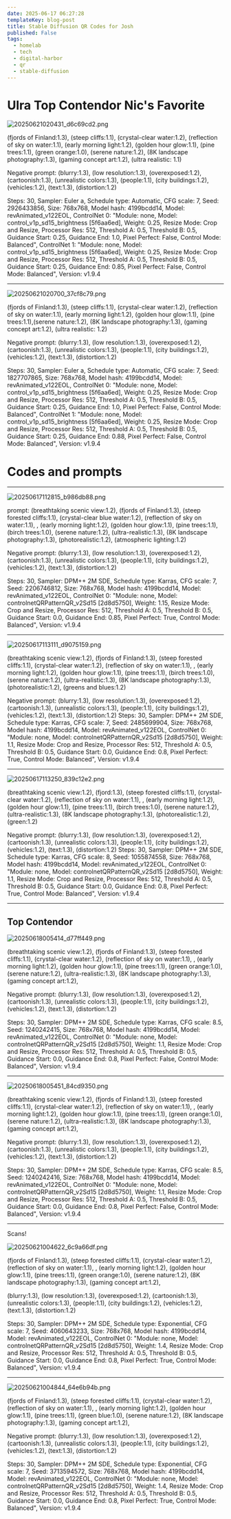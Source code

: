 ```yaml
---
date: 2025-06-17 06:27:28
templateKey: blog-post
title: Stable Diffusion QR Codes for Josh
published: False
tags:
  - homelab
  - tech
  - digital-harbor
  - qr
  - stable-diffusion
---
```


# Ulra Top Contendor Nic's Favorite

![20250621020431_d6c69cd2.png](https://cdn.statically.io/gh/pypeaday/images.pype.dev/main/blog-media/20250621020431_d6c69cd2.png)

(fjords of Finland:1.3), (steep cliffs:1.1), (crystal-clear water:1.2), (reflection of sky on water:1.1), (early morning light:1.2), (golden hour glow:1.1), (pine trees:1.1), (green orange:1.0), (serene nature:1.2), (8K landscape photography:1.3), (gaming concept art:1.2), (ultra realistic: 1.1)

Negative prompt: (blurry:1.3), (low resolution:1.3), (overexposed:1.2), (cartoonish:1.3), (unrealistic colors:1.3), (people:1.1), (city buildings:1.2), (vehicles:1.2), (text:1.3), (distortion:1.2)

Steps: 30, Sampler: Euler a, Schedule type: Automatic, CFG scale: 7, Seed: 2926433856, Size: 768x768, Model hash: 4199bcdd14, Model: revAnimated_v122EOL, ControlNet 0: "Module: none, Model: control_v1p_sd15_brightness [5f6aa6ed], Weight: 0.25, Resize Mode: Crop and Resize, Processor Res: 512, Threshold A: 0.5, Threshold B: 0.5, Guidance Start: 0.25, Guidance End: 1.0, Pixel Perfect: False, Control Mode: Balanced", ControlNet 1: "Module: none, Model: control_v1p_sd15_brightness [5f6aa6ed], Weight: 0.25, Resize Mode: Crop and Resize, Processor Res: 512, Threshold A: 0.5, Threshold B: 0.5, Guidance Start: 0.25, Guidance End: 0.85, Pixel Perfect: False, Control Mode: Balanced", Version: v1.9.4

---

![20250621020700_37cf8c79.png](https://cdn.statically.io/gh/pypeaday/images.pype.dev/main/blog-media/20250621020700_37cf8c79.png)

(fjords of Finland:1.3), (steep cliffs:1.1), (crystal-clear water:1.2), (reflection of sky on water:1.1), (early morning light:1.2), (golden hour glow:1.1), (pine trees:1.1),(serene nature:1.2), (8K landscape photography:1.3), (gaming concept art:1.2), (ultra realistic: 1.2)

Negative prompt: (blurry:1.3), (low resolution:1.3), (overexposed:1.2), (cartoonish:1.3), (unrealistic colors:1.3), (people:1.1), (city buildings:1.2), (vehicles:1.2), (text:1.3), (distortion:1.2)

Steps: 30, Sampler: Euler a, Schedule type: Automatic, CFG scale: 7, Seed: 1827707865, Size: 768x768, Model hash: 4199bcdd14, Model: revAnimated_v122EOL, ControlNet 0: "Module: none, Model: control_v1p_sd15_brightness [5f6aa6ed], Weight: 0.25, Resize Mode: Crop and Resize, Processor Res: 512, Threshold A: 0.5, Threshold B: 0.5, Guidance Start: 0.25, Guidance End: 1.0, Pixel Perfect: False, Control Mode: Balanced", ControlNet 1: "Module: none, Model: control_v1p_sd15_brightness [5f6aa6ed], Weight: 0.25, Resize Mode: Crop and Resize, Processor Res: 512, Threshold A: 0.5, Threshold B: 0.5, Guidance Start: 0.25, Guidance End: 0.88, Pixel Perfect: False, Control Mode: Balanced", Version: v1.9.4

# Codes and prompts

---

![20250617112815_b986db88.png](https://cdn.statically.io/gh/pypeaday/images.pype.dev/main/blog-media/20250617112815_b986db88.png)

prompt: (breathtaking scenic view:1.2), (fjords of Finland:1.3), (steep forested cliffs:1.1), (crystal-clear blue water:1.2), (reflection of sky on water:1.1), , (early morning light:1.2), (golden hour glow:1.1), (pine trees:1.1), (birch trees:1.0), (serene nature:1.2), (ultra-realistic:1.3), (8K landscape photography:1.3), (photorealistic:1.2), (atmospheric lighting:1.2)

Negative prompt: (blurry:1.3), (low resolution:1.3), (overexposed:1.2), (cartoonish:1.3), (unrealistic colors:1.3), (people:1.1), (city buildings:1.2), (vehicles:1.2), (text:1.3), (distortion:1.2)

Steps: 30, Sampler: DPM++ 2M SDE, Schedule type: Karras, CFG scale: 7, Seed: 2206746812, Size: 768x768, Model hash: 4199bcdd14, Model: revAnimated_v122EOL, ControlNet 0: "Module: none, Model: controlnetQRPatternQR_v2Sd15 [2d8d5750], Weight: 1.15, Resize Mode: Crop and Resize, Processor Res: 512, Threshold A: 0.5, Threshold B: 0.5, Guidance Start: 0.0, Guidance End: 0.85, Pixel Perfect: True, Control Mode: Balanced", Version: v1.9.4

---

![20250617113111_d9075159.png](https://cdn.statically.io/gh/pypeaday/images.pype.dev/main/blog-media/20250617113111_d9075159.png)

(breathtaking scenic view:1.2), (fjords of Finland:1.3), (steep forested cliffs:1.1), (crystal-clear water:1.2), (reflection of sky on water:1.1), , (early morning light:1.2), (golden hour glow:1.1), (pine trees:1.1), (birch trees:1.0), (serene nature:1.2), (ultra-realistic:1.3), (8K landscape photography:1.3), (photorealistic:1.2), (greens and blues:1.2)

Negative prompt: (blurry:1.3), (low resolution:1.3), (overexposed:1.2), (cartoonish:1.3), (unrealistic colors:1.3), (people:1.1), (city buildings:1.2), (vehicles:1.2), (text:1.3), (distortion:1.2)
Steps: 30, Sampler: DPM++ 2M SDE, Schedule type: Karras, CFG scale: 7, Seed: 2485699904, Size: 768x768, Model hash: 4199bcdd14, Model: revAnimated_v122EOL, ControlNet 0: "Module: none, Model: controlnetQRPatternQR_v2Sd15 [2d8d5750], Weight: 1.1, Resize Mode: Crop and Resize, Processor Res: 512, Threshold A: 0.5, Threshold B: 0.5, Guidance Start: 0.0, Guidance End: 0.8, Pixel Perfect: True, Control Mode: Balanced", Version: v1.9.4

---

![20250617113250_839c12e2.png](https://cdn.statically.io/gh/pypeaday/images.pype.dev/main/blog-media/20250617113250_839c12e2.png)

(breathtaking scenic view:1.2), (fjord:1.3), (steep forested cliffs:1.1), (crystal-clear water:1.2), (reflection of sky on water:1.1), , (early morning light:1.2), (golden hour glow:1.1), (pine trees:1.1), (birch trees:1.0), (serene nature:1.2), (ultra-realistic:1.3), (8K landscape photography:1.3), (photorealistic:1.2), (green:1.2)

Negative prompt: (blurry:1.3), (low resolution:1.3), (overexposed:1.2), (cartoonish:1.3), (unrealistic colors:1.3), (people:1.1), (city buildings:1.2), (vehicles:1.2), (text:1.3), (distortion:1.2)
Steps: 30, Sampler: DPM++ 2M SDE, Schedule type: Karras, CFG scale: 8, Seed: 1055874558, Size: 768x768, Model hash: 4199bcdd14, Model: revAnimated_v122EOL, ControlNet 0: "Module: none, Model: controlnetQRPatternQR_v2Sd15 [2d8d5750], Weight: 1.1, Resize Mode: Crop and Resize, Processor Res: 512, Threshold A: 0.5, Threshold B: 0.5, Guidance Start: 0.0, Guidance End: 0.8, Pixel Perfect: True, Control Mode: Balanced", Version: v1.9.4

---

## Top Contendor

![20250618005414_d77ff449.png](https://cdn.statically.io/gh/pypeaday/images.pype.dev/main/blog-media/20250618005414_d77ff449.png)

(breathtaking scenic view:1.2), (fjords of Finland:1.3), (steep forested cliffs:1.1), (crystal-clear water:1.2), (reflection of sky on water:1.1), , (early morning light:1.2), (golden hour glow:1.1), (pine trees:1.1), (green orange:1.0), (serene nature:1.2), (ultra-realistic:1.3), (8K landscape photography:1.3), (gaming concept art:1.2),

Negative prompt: (blurry:1.3), (low resolution:1.3), (overexposed:1.2), (cartoonish:1.3), (unrealistic colors:1.3), (people:1.1), (city buildings:1.2), (vehicles:1.2), (text:1.3), (distortion:1.2)

Steps: 30, Sampler: DPM++ 2M SDE, Schedule type: Karras, CFG scale: 8.5, Seed: 1240242415, Size: 768x768, Model hash: 4199bcdd14, Model: revAnimated_v122EOL, ControlNet 0: "Module: none, Model: controlnetQRPatternQR_v2Sd15 [2d8d5750], Weight: 1.1, Resize Mode: Crop and Resize, Processor Res: 512, Threshold A: 0.5, Threshold B: 0.5, Guidance Start: 0.0, Guidance End: 0.8, Pixel Perfect: False, Control Mode: Balanced", Version: v1.9.4

---

![20250618005451_84cd9350.png](https://cdn.statically.io/gh/pypeaday/images.pype.dev/main/blog-media/20250618005451_84cd9350.png)

(breathtaking scenic view:1.2), (fjords of Finland:1.3), (steep forested cliffs:1.1), (crystal-clear water:1.2), (reflection of sky on water:1.1), , (early morning light:1.2), (golden hour glow:1.1), (pine trees:1.1), (green orange:1.0), (serene nature:1.2), (ultra-realistic:1.3), (8K landscape photography:1.3), (gaming concept art:1.2),

Negative prompt: (blurry:1.3), (low resolution:1.3), (overexposed:1.2), (cartoonish:1.3), (unrealistic colors:1.3), (people:1.1), (city buildings:1.2), (vehicles:1.2), (text:1.3), (distortion:1.2)

Steps: 30, Sampler: DPM++ 2M SDE, Schedule type: Karras, CFG scale: 8.5, Seed: 1240242416, Size: 768x768, Model hash: 4199bcdd14, Model: revAnimated_v122EOL, ControlNet 0: "Module: none, Model: controlnetQRPatternQR_v2Sd15 [2d8d5750], Weight: 1.1, Resize Mode: Crop and Resize, Processor Res: 512, Threshold A: 0.5, Threshold B: 0.5, Guidance Start: 0.0, Guidance End: 0.8, Pixel Perfect: False, Control Mode: Balanced", Version: v1.9.4

---

Scans!

![20250621004622_6c9a66df.png](https://cdn.statically.io/gh/pypeaday/images.pype.dev/main/blog-media/20250621004622_6c9a66df.png)

(fjords of Finland:1.3), (steep forested cliffs:1.1), (crystal-clear water:1.2), (reflection of sky on water:1.1), , (early morning light:1.2), (golden hour glow:1.1), (pine trees:1.1), (green orange:1.0), (serene nature:1.2), (8K landscape photography:1.3), (gaming concept art:1.2),

(blurry:1.3), (low resolution:1.3), (overexposed:1.2), (cartoonish:1.3), (unrealistic colors:1.3), (people:1.1), (city buildings:1.2), (vehicles:1.2), (text:1.3), (distortion:1.2)

Steps: 30, Sampler: DPM++ 2M SDE, Schedule type: Exponential, CFG scale: 7, Seed: 4060643233, Size: 768x768, Model hash: 4199bcdd14, Model: revAnimated_v122EOL, ControlNet 0: "Module: none, Model: controlnetQRPatternQR_v2Sd15 [2d8d5750], Weight: 1.4, Resize Mode: Crop and Resize, Processor Res: 512, Threshold A: 0.5, Threshold B: 0.5, Guidance Start: 0.0, Guidance End: 0.8, Pixel Perfect: True, Control Mode: Balanced", Version: v1.9.4

---

![20250621004844_64e6b94b.png](https://cdn.statically.io/gh/pypeaday/images.pype.dev/main/blog-media/20250621004844_64e6b94b.png)

(fjords of Finland:1.3), (steep forested cliffs:1.1), (crystal-clear water:1.2), (reflection of sky on water:1.1), , (early morning light:1.2), (golden hour glow:1.1), (pine trees:1.1), (green blue:1.0), (serene nature:1.2), (8K landscape photography:1.3), (gaming concept art:1.2),

Negative prompt: (blurry:1.3), (low resolution:1.3), (overexposed:1.2), (cartoonish:1.3), (unrealistic colors:1.3), (people:1.1), (city buildings:1.2), (vehicles:1.2), (text:1.3), (distortion:1.2)

Steps: 30, Sampler: DPM++ 2M SDE, Schedule type: Exponential, CFG scale: 7, Seed: 3713594572, Size: 768x768, Model hash: 4199bcdd14, Model: revAnimated_v122EOL, ControlNet 0: "Module: none, Model: controlnetQRPatternQR_v2Sd15 [2d8d5750], Weight: 1.4, Resize Mode: Crop and Resize, Processor Res: 512, Threshold A: 0.5, Threshold B: 0.5, Guidance Start: 0.0, Guidance End: 0.8, Pixel Perfect: True, Control Mode: Balanced", Version: v1.9.4
